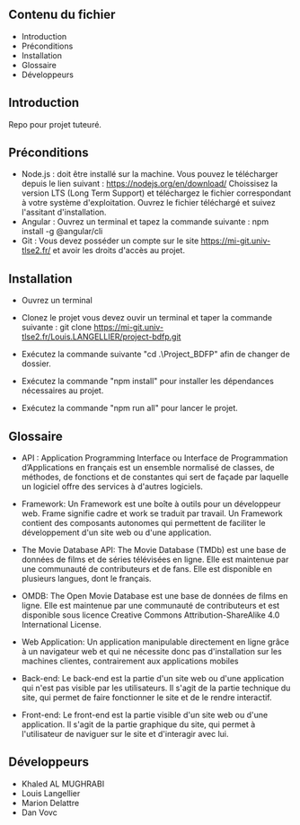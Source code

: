 Contenu du fichier
---------------------

 * Introduction
 * Préconditions
 * Installation
 * Glossaire
 * Développeurs

Introduction
------------

Repo pour projet tuteuré.

Préconditions
------------

* Node.js : doit être installé sur la machine.
Vous pouvez le télécharger depuis le lien suivant : https://nodejs.org/en/download/
Choissisez la version LTS (Long Term Support) et téléchargez le fichier correspondant à votre système d'exploitation.
Ouvrez le fichier téléchargé et suivez l'assitant d'installation.
* Angular : 
Ouvrez un terminal et tapez la commande suivante : npm install -g @angular/cli
* Git :
Vous devez posséder un compte sur le site https://mi-git.univ-tlse2.fr/ et avoir les droits d'accès au projet.

Installation
------------

* Ouvrez un terminal

* Clonez le projet vous devez ouvir un terminal et taper la commande suivante : git clone https://mi-git.univ-tlse2.fr/Louis.LANGELLIER/project-bdfp.git

* Exécutez la commande suivante "cd .\Project_BDFP\" afin de changer de dossier.

* Exécutez la commande "npm install" pour installer les dépendances nécessaires au projet.

* Exécutez la commande "npm run all" pour lancer le projet.


Glossaire
-------------
* API : Application Programming Interface ou Interface de Programmation d’Applications en
français est un ensemble normalisé de classes, de méthodes, de fonctions et de constantes
qui sert de façade par laquelle un logiciel offre des services à d'autres logiciels.

* Framework: Un Framework est une boîte à outils pour un développeur web. Frame signifie
cadre et work se traduit par travail. Un Framework contient des composants autonomes qui
permettent de faciliter le développement d'un site web ou d'une application.

* The Movie Database API: The Movie Database (TMDb) est une base de données de films et de séries télévisées en ligne. Elle est maintenue par une communauté de contributeurs et de fans. Elle est disponible en plusieurs langues, dont le français. 

* OMDB: The Open Movie Database est une base de données de films en ligne. Elle est
maintenue par une communauté de contributeurs et est disponible sous licence Creative
Commons Attribution-ShareAlike 4.0 International License.

* Web Application: Un application manipulable directement en ligne grâce à un navigateur web et
qui ne nécessite donc pas d'installation sur les machines clientes, contrairement aux
applications mobiles

* Back-end: Le back-end est la partie d'un site web ou d'une application qui n'est pas visible par les utilisateurs. Il s'agit de la partie technique du site, qui permet de faire fonctionner le site et de le rendre interactif.

* Front-end: Le front-end est la partie visible d'un site web ou d'une application. Il s'agit de la partie graphique du site, qui permet à l'utilisateur de naviguer sur le site et d'interagir avec lui.

Développeurs
-----------

 * Khaled AL MUGHRABI
 * Louis Langellier
 * Marion Delattre
 * Dan Vovc